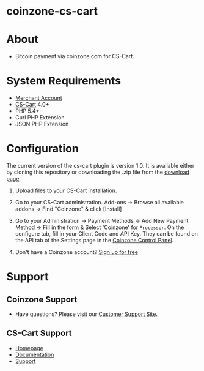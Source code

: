 # coinzone-cs-cart

#  About

  * Bitcoin payment via coinzone.com for CS-Cart.

#  System Requirements

  * [Merchant Account](https://merchant.coinzone.com/signup?source=cs-cart)
  * [CS-Cart](http://www.cs-cart.com/requirements.html) 4.0+
  * PHP 5.4+
  * Curl PHP Extension
  * JSON PHP Extension

#  Configuration

The current version of the cs-cart plugin is version 1.0. It is available either by
cloning this repository or downloading the .zip file from the
[download page]().

1. Upload files to your CS-Cart installation.

2. Go to your CS-Cart administration. Add-ons -&gt; Browse all available addons -&gt;
Find "Coinzone" & click [Install]

3. Go to your Administration -&gt; Payment Methods -&gt; Add New Payment Method -&gt; Fill in the form & Select 'Coinzone' for `Processor`. On the configure tab, fill in your Client Code and API Key. They can be found on the API tab of the Settings page in the [Coinzone Control Panel](https://merchant.coinzone.com/settings#apiTab).

4. Don't have a Coinzone account? [Sign up for free](https://merchant.coinzone.com/signup?source=woocommerce)

#  Support

##  Coinzone Support

  * Have questions? Please visit our [Customer Support Site](http://support.coinzone.com/).

##  CS-Cart Support

  * [Homepage](http://www.cs-cart.com/)
  * [Documentation](http://docs.cs-cart.com/4.2.x/)
  * [Support](http://www.cs-cart.com/support-service.html)
